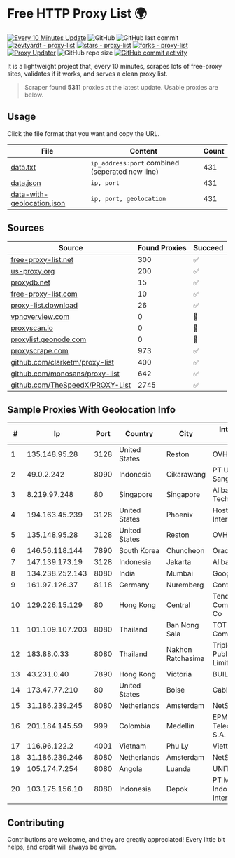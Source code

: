 
# Free HTTP Proxy List 🌍

[![Every 10 Minutes Update](https://github.com/mertguvencli/http-proxy-list/actions/workflows/main.yml/badge.svg?branch=main)](https://github.com/mertguvencli/http-proxy-list/actions/workflows/main.yml)
![GitHub](https://img.shields.io/github/license/mertguvencli/http-proxy-list)
![GitHub last commit](https://img.shields.io/github/last-commit/mertguvencli/http-proxy-list)
[![zevtyardt - proxy-list](https://img.shields.io/static/v1?label=zevtyardt&message=proxy-list&color=blue&logo=github)](https://github.com/zevtyardt/proxy-list "Go to GitHub repo")
[![stars - proxy-list](https://img.shields.io/github/stars/zevtyardt/proxy-list?style=social)](https://github.com/zevtyardt/proxy-list)
[![forks - proxy-list](https://img.shields.io/github/forks/zevtyardt/proxy-list?style=social)](https://github.com/zevtyardt/proxy-list)
[![Proxy Updater](https://github.com/zevtyardt/proxy-list/workflows/Proxy%20Updater/badge.svg)](https://github.com/zevtyardt/proxy-list/actions?query=workflow:"Proxy+Updater")
![GitHub repo size](https://img.shields.io/github/repo-size/zevtyardt/proxy-list)
[![GitHub commit activity](https://img.shields.io/github/commit-activity/m/zevtyardt/proxy-list?logo=commits)](https://github.com/zevtyardt/proxy-list/commits/main)

It is a lightweight project that, every 10 minutes, scrapes lots of free-proxy sites, validates if it works, and serves a clean proxy list.

> Scraper found **5311** proxies at the latest update. Usable proxies are below.

## Usage

Click the file format that you want and copy the URL.

|File|Content|Count|
|----|-------|-----|
|[data.txt](https://raw.githubusercontent.com/mertguvencli/http-proxy-list/main/proxy-list/data.txt)|`ip_address:port` combined (seperated new line)|431|
|[data.json](https://raw.githubusercontent.com/mertguvencli/http-proxy-list/main/proxy-list/data.json)|`ip, port`|431|
|[data-with-geolocation.json](https://raw.githubusercontent.com/mertguvencli/http-proxy-list/main/proxy-list/data-with-geolocation.json)|`ip, port, geolocation`|431|

## Sources

|Source|Found Proxies|Succeed|
|------|-------------|-------|
|[free-proxy-list.net](https://free-proxy-list.net)|300|✅|
|[us-proxy.org](https://www.us-proxy.org)|200|✅|
|[proxydb.net](http://proxydb.net)|15|✅|
|[free-proxy-list.com](https://free-proxy-list.com/?page=&port=&type%5B%5D=http&type%5B%5D=https&up_time=0&search=Search)|10|✅|
|[proxy-list.download](https://www.proxy-list.download/HTTP)|26|✅|
|[vpnoverview.com](https://vpnoverview.com/privacy/anonymous-browsing/free-proxy-servers)|0|🚫|
|[proxyscan.io](https://www.proxyscan.io)|0|🚫|
|[proxylist.geonode.com](https://proxylist.geonode.com/api/proxy-list?limit=300&page=1&sort_by=lastChecked&sort_type=desc&protocols=http,https)|0|🚫|
|[proxyscrape.com](https://api.proxyscrape.com/v2/?request=displayproxies&protocol=http&timeout=10000&country=all&ssl=all&anonymity=all)|973|✅|
|[github.com/clarketm/proxy-list](https://raw.githubusercontent.com/clarketm/proxy-list/master/proxy-list-raw.txt)|400|✅|
|[github.com/monosans/proxy-list](https://raw.githubusercontent.com/monosans/proxy-list/main/proxies/http.txt)|642|✅|
|[github.com/TheSpeedX/PROXY-List](https://raw.githubusercontent.com/TheSpeedX/PROXY-List/master/http.txt)|2745|✅|


## Sample Proxies With Geolocation Info

|#|Ip|Port|Country|City|Internet Service Provider|
|-|--|----|-------|----|-------------------------|
|1|135.148.95.28|3128|United States|Reston|OVH SAS|
|2|49.0.2.242|8090|Indonesia|Cikarawang|PT Usaha Adi Sanggoro|
|3|8.219.97.248|80|Singapore|Singapore|Alibaba (US) Technology Co., Ltd.|
|4|194.163.45.239|3128|United States|Phoenix|Hostinger International Limited|
|5|135.148.95.28|3128|United States|Reston|OVH SAS|
|6|146.56.118.144|7890|South Korea|Chuncheon|Oracle Corporation|
|7|147.139.173.19|3128|Indonesia|Jakarta|Alibaba.com LLC|
|8|134.238.252.143|8080|India|Mumbai|Google LLC|
|9|161.97.126.37|8118|Germany|Nuremberg|Contabo GmbH|
|10|129.226.15.129|80|Hong Kong|Central|Tencent Cloud Computing (Beijing) Co|
|11|101.109.107.203|8080|Thailand|Ban Nong Sala|TOT Public Company Limited|
|12|183.88.0.33|8080|Thailand|Nakhon Ratchasima|Triple T Broadband Public Company Limited|
|13|43.231.0.40|7890|Hong Kong|Victoria|BUILDCLOUD|
|14|173.47.77.210|80|United States|Boise|Cable ONE|
|15|31.186.239.245|8080|Netherlands|Amsterdam|NetSkope Inc|
|16|201.184.145.59|999|Colombia|Medellín|EPM Telecomunicaciones S.A. E.S.P.|
|17|116.96.122.2|4001|Vietnam|Phu Ly|Viettel Corporation|
|18|31.186.239.246|8080|Netherlands|Amsterdam|NetSkope Inc|
|19|105.174.7.254|8080|Angola|Luanda|UNITEL SA|
|20|103.175.156.10|8080|Indonesia|Depok|PT Myarsyila Indonesia Interkoneksi|



## Contributing

Contributions are welcome, and they are greatly appreciated! Every
little bit helps, and credit will always be given.

